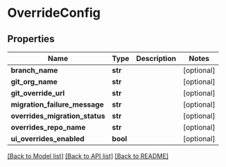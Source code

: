 # OverrideConfig

## Properties
Name | Type | Description | Notes
------------ | ------------- | ------------- | -------------
**branch_name** | **str** |  | [optional] 
**git_org_name** | **str** |  | [optional] 
**git_override_url** | **str** |  | [optional] 
**migration_failure_message** | **str** |  | [optional] 
**overrides_migration_status** | **str** |  | [optional] 
**overrides_repo_name** | **str** |  | [optional] 
**ui_overrides_enabled** | **bool** |  | [optional] 

[[Back to Model list]](../README.md#documentation-for-models) [[Back to API list]](../README.md#documentation-for-api-endpoints) [[Back to README]](../README.md)


